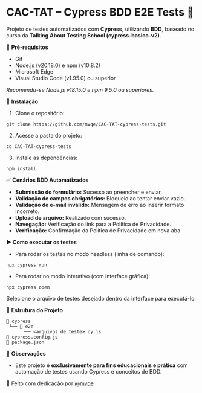 
# CAC-TAT – Cypress BDD E2E Tests 🚀

Projeto de testes automatizados com **Cypress**, utilizando **BDD**, baseado no curso da **Talking About Testing School (cypress-basico-v2)**.

📌 **Pré-requisitos**

- Git  
- Node.js (v20.18.0) e npm (v10.8.2)  
- Microsoft Edge  
- Visual Studio Code (v1.95.0) ou superior  

_Recomenda-se Node.js v18.15.0 e npm 9.5.0 ou superiores._

🚀 **Instalação**

1. Clone o repositório:
```
git clone https://github.com/mvqe/CAC-TAT-cypress-tests.git
```

2. Acesse a pasta do projeto:
```
cd CAC-TAT-cypress-tests
```

3. Instale as dependências:
```
npm install
```

✅ **Cenários BDD Automatizados**

- **Submissão do formulário:** Sucesso ao preencher e enviar.
- **Validação de campos obrigatórios:** Bloqueio ao tentar enviar vazio.
- **Validação de e-mail inválido:** Mensagem de erro ao inserir formato incorreto.
- **Upload de arquivo:** Realizado com sucesso.
- **Navegação:** Verificação do link para a Política de Privacidade.
- **Verificação:** Confirmação da Política de Privacidade em nova aba.

▶️ **Como executar os testes**

- Para rodar os testes no modo headless (linha de comando):
```
npx cypress run
```

- Para rodar no modo interativo (com interface gráfica):
```
npx cypress open
```

Selecione o arquivo de testes desejado dentro da interface para executá-lo.

📄 **Estrutura do Projeto**

```
📁 cypress
 └── 📁 e2e
      └── <arquivos de teste>.cy.js
📄 cypress.config.js
📄 package.json
```

📌 **Observações**

- Este projeto é **exclusivamente para fins educacionais e prática** com automação de testes usando Cypress e conceitos de BDD.

💙 Feito com dedicação por [@mvqe](https://github.com/mvqe)
